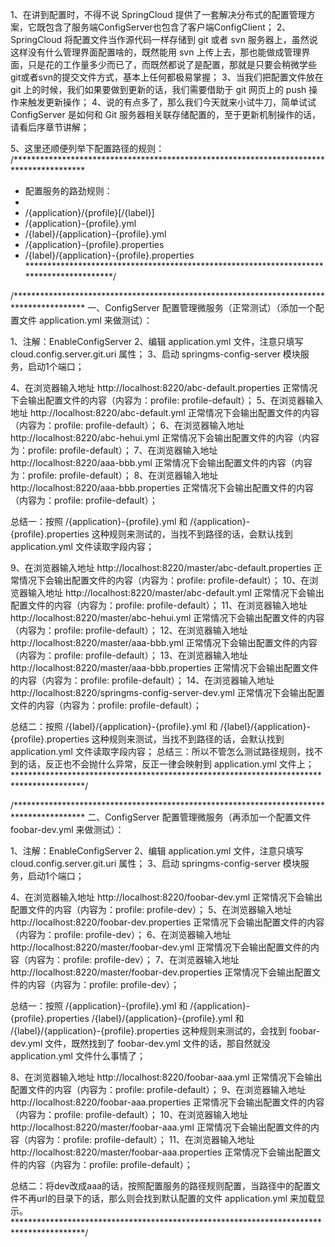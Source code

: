 1、在讲到配置时，不得不说 SpringCloud 提供了一套解决分布式的配置管理方案，它既包含了服务端ConfigServer也包含了客户端ConfigClient；
2、SpringCloud 将配置文件当作源代码一样存储到 git 或者 svn 服务器上，虽然说这样没有什么管理界面配置啥的，既然能用 svn 上传上去，那也能做成管理界面，只是花的工作量多少而已了，而既然都说了是配置，那就是只要会稍微学些git或者svn的提交文件方式，基本上任何都极易掌握；
3、当我们把配置文件放在 git 上的时候，我们如果要做到更新的话，我们需要借助于 git 网页上的 push 操作来触发更新操作；
4、说的有点多了，那么我们今天就来小试牛刀，简单试试 ConfigServer 是如何和 Git 服务器相关联存储配置的，至于更新机制操作的话，请看后序章节讲解；

5、这里还顺便列举下配置路径的规则：
/****************************************************************************************
 * 配置服务的路劲规则：
 *
 * /{application}/{profile}[/{label}]
 * /{application}-{profile}.yml
 * /{label}/{application}-{profile}.yml
 * /{application}-{profile}.properties
 * /{label}/{application}-{profile}.properties
 ****************************************************************************************/


/****************************************************************************************
 一、ConfigServer 配置管理微服务（正常测试）（添加一个配置文件 application.yml 来做测试）：

 1、注解：EnableConfigServer
 2、编辑 application.yml 文件，注意只填写 cloud.config.server.git.uri 属性；
 3、启动 springms-config-server 模块服务，启动1个端口；

 4、在浏览器输入地址 http://localhost:8220/abc-default.properties 正常情况下会输出配置文件的内容（内容为：profile: profile-default）；
 5、在浏览器输入地址 http://localhost:8220/abc-default.yml 正常情况下会输出配置文件的内容（内容为：profile: profile-default）；
 6、在浏览器输入地址 http://localhost:8220/abc-hehui.yml 正常情况下会输出配置文件的内容（内容为：profile: profile-default）；
 7、在浏览器输入地址 http://localhost:8220/aaa-bbb.yml 正常情况下会输出配置文件的内容（内容为：profile: profile-default）；
 8、在浏览器输入地址 http://localhost:8220/aaa-bbb.properties 正常情况下会输出配置文件的内容（内容为：profile: profile-default）；

 总结一：按照 /{application}-{profile}.yml 和 /{application}-{profile}.properties 这种规则来测试的，当找不到路径的话，会默认找到 application.yml 文件读取字段内容；

 9、在浏览器输入地址 http://localhost:8220/master/abc-default.properties 正常情况下会输出配置文件的内容（内容为：profile: profile-default）；
 10、在浏览器输入地址 http://localhost:8220/master/abc-default.yml 正常情况下会输出配置文件的内容（内容为：profile: profile-default）；
 11、在浏览器输入地址 http://localhost:8220/master/abc-hehui.yml 正常情况下会输出配置文件的内容（内容为：profile: profile-default）；
 12、在浏览器输入地址 http://localhost:8220/master/aaa-bbb.yml 正常情况下会输出配置文件的内容（内容为：profile: profile-default）；
 13、在浏览器输入地址 http://localhost:8220/master/aaa-bbb.properties 正常情况下会输出配置文件的内容（内容为：profile: profile-default）；
 14、在浏览器输入地址 http://localhost:8220/springms-config-server-dev.yml 正常情况下会输出配置文件的内容（内容为：profile: profile-default）；

 总结二：按照 /{label}/{application}-{profile}.yml 和 /{label}/{application}-{profile}.properties 这种规则来测试，当找不到路径的话，会默认找到 application.yml 文件读取字段内容；
 总结三：所以不管怎么测试路径规则，找不到的话，反正也不会抛什么异常，反正一律会映射到 application.yml 文件上；
 ****************************************************************************************/

/****************************************************************************************
 二、ConfigServer 配置管理微服务（再添加一个配置文件 foobar-dev.yml 来做测试）：

 1、注解：EnableConfigServer
 2、编辑 application.yml 文件，注意只填写 cloud.config.server.git.uri 属性；
 3、启动 springms-config-server 模块服务，启动1个端口；

 4、在浏览器输入地址 http://localhost:8220/foobar-dev.yml 正常情况下会输出配置文件的内容（内容为：profile: profile-dev）；
 5、在浏览器输入地址 http://localhost:8220/foobar-dev.properties 正常情况下会输出配置文件的内容（内容为：profile: profile-dev）；
 6、在浏览器输入地址 http://localhost:8220/master/foobar-dev.yml 正常情况下会输出配置文件的内容（内容为：profile: profile-dev）；
 7、在浏览器输入地址 http://localhost:8220/master/foobar-dev.properties 正常情况下会输出配置文件的内容（内容为：profile: profile-dev）；

 总结一：按照 /{application}-{profile}.yml 和 /{application}-{profile}.properties
 /{label}/{application}-{profile}.yml 和 /{label}/{application}-{profile}.properties
 这种规则来测试的，会找到 foobar-dev.yml 文件，既然找到了 foobar-dev.yml 文件的话，那自然就没 application.yml 文件什么事情了；

 8、在浏览器输入地址 http://localhost:8220/foobar-aaa.yml 正常情况下会输出配置文件的内容（内容为：profile: profile-default）；
 9、在浏览器输入地址 http://localhost:8220/foobar-aaa.properties 正常情况下会输出配置文件的内容（内容为：profile: profile-default）；
 10、在浏览器输入地址 http://localhost:8220/master/foobar-aaa.yml 正常情况下会输出配置文件的内容（内容为：profile: profile-default）；
 11、在浏览器输入地址 http://localhost:8220/master/foobar-aaa.properties 正常情况下会输出配置文件的内容（内容为：profile: profile-default）；

 总结二：将dev改成aaa的话，按照配置服务的路径规则配置，当路径中的配置文件不再url的目录下的话，那么则会找到默认配置的文件 application.yml 来加载显示。
 ****************************************************************************************/
